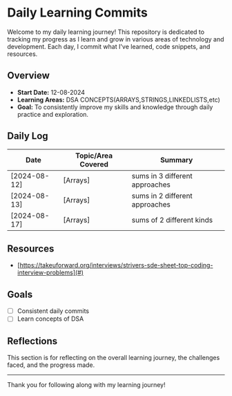 # Daily Learning Commits

Welcome to my daily learning journey! This repository is dedicated to tracking my progress as I learn and grow in various areas of technology and development. Each day, I commit what I've learned, code snippets, and resources.

## Overview

- **Start Date:** 12-08-2024
- **Learning Areas:** DSA CONCEPTS(ARRAYS,STRINGS,LINKEDLISTS,etc)
- **Goal:** To consistently improve my skills and knowledge through daily practice and exploration.


## Daily Log

| Date       | Topic/Area Covered | Summary                         |
|------------|--------------------|---------------------------------|
| [2024-08-12] | [Arrays]         |  sums in 3 different approaches |
| [2024-08-13] | [Arrays]         |  sums in 2 different approaches |
| [2024-08-17] | [Arrays]         |  sums of 2 different kinds      |

## Resources

- [https://takeuforward.org/interviews/strivers-sde-sheet-top-coding-interview-problems](#)

## Goals

- [ ] Consistent daily commits
- [ ] Learn concepts of DSA

## Reflections

This section is for reflecting on the overall learning journey, the challenges faced, and the progress made.

---

Thank you for following along with my learning journey!
